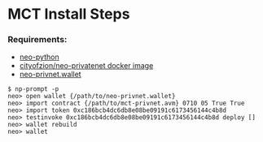# MCT Install Steps
### Requirements: 
* [neo-python](https://github.com/CityOfZion/neo-python)
* [cityofzion/neo-privatenet docker image](https://hub.docker.com/r/cityofzion/neo-privatenet/)
* [neo-privnet.wallet](https://s3.amazonaws.com/neo-experiments/neo-privnet.wallet) 

```
$ np-prompt -p 
neo> open wallet {/path/to/neo-privnet.wallet}
neo> import contract {/path/to/mct-privnet.avm} 0710 05 True True
neo> import token 0xc186bcb4dc6db8e08be09191c6173456144c4b8d
neo> testinvoke 0xc186bcb4dc6db8e08be09191c6173456144c4b8d deploy []
neo> wallet rebuild
neo> wallet
```
